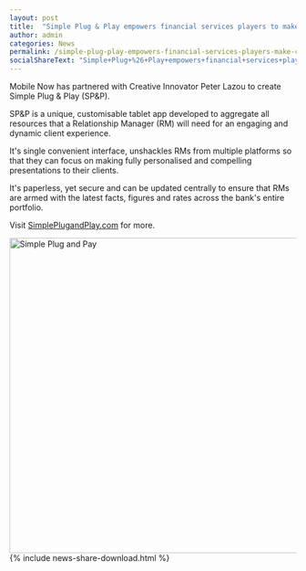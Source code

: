 ```yaml
---
layout: post
title:  "Simple Plug & Play empowers financial services players to make compelling client presentations"
author: admin
categories: News
permalink: /simple-plug-play-empowers-financial-services-players-make-compelling-client-presentations/
socialShareText: "Simple+Plug+%26+Play+empowers+financial+services+players+to+make+compelling+client+presentations"
---
```

Mobile Now has partnered with Creative Innovator Peter Lazou to create Simple Plug & Play (SP&P).

SP&P is a unique, customisable tablet app developed to aggregate all resources that a Relationship Manager (RM) will need for an engaging and dynamic client experience.

It's single convenient interface, unshackles RMs from multiple platforms so that they can focus on making fully personalised and compelling presentations to their clients.

It's paperless, yet secure and can be updated centrally to ensure that RMs are armed with the latest facts, figures and rates across the bank's entire portfolio.

Visit [SimplePlugandPlay.com](http://simpleplugandplay.com/) for more.

<img alt="Simple Plug and Pay" src="{{ site.prepend_assetsurl }}2014/01/Simple-Plug-and-Pay.jpg" width="684" height="552">
<!--more-->
{% include news-share-download.html %}
